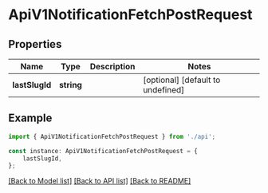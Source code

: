 # ApiV1NotificationFetchPostRequest


## Properties

Name | Type | Description | Notes
------------ | ------------- | ------------- | -------------
**lastSlugId** | **string** |  | [optional] [default to undefined]

## Example

```typescript
import { ApiV1NotificationFetchPostRequest } from './api';

const instance: ApiV1NotificationFetchPostRequest = {
    lastSlugId,
};
```

[[Back to Model list]](../README.md#documentation-for-models) [[Back to API list]](../README.md#documentation-for-api-endpoints) [[Back to README]](../README.md)
